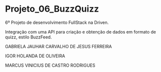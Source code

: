 # Projeto_06_BuzzQuizz

6º Projeto de desenvolvimento FullStack na Driven.

Integração com uma API para criação e obtenção de dados em formato de quizz, estilo BuzzFeed.

GABRIELA JAUHAR CARVALHO DE JESUS FERREIRA

IGOR HOLANDA DE OLIVEIRA

MARCUS VINICIUS DE CASTRO RODRIGUES
